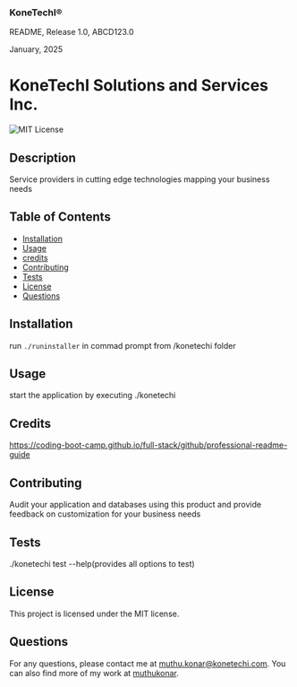
  ### KoneTechI® 
  README,
  Release 1.0,
  ABCD123.0 

  January, 2025
  
    
  # KoneTechI Solutions and Services Inc.


  ![MIT License](https://img.shields.io/badge/license-MIT-green)

  ## Description
  Service providers in cutting edge technologies mapping your business needs

  ## Table of Contents

  - [Installation](#installation)
  - [Usage](#usage)
  - [credits]()
  - [Contributing](#contributing)
  - [Tests](#tests)
  - [License](#license)
  - [Questions](#questions)

## Installation
run `./runinstaller` in commad prompt from /konetechi folder


## Usage
start the application by executing ./konetechi


## Credits
https://coding-boot-camp.github.io/full-stack/github/professional-readme-guide

## Contributing
Audit your application and databases using this product and provide feedback on customization for your business needs

 ## Tests
./konetechi test --help(provides all options to test)


## License
This project is licensed under the MIT license.



## Questions
For any questions, please contact me at [muthu.konar@konetechi.com](mailto:muthu.konar@konetechi.com).
You can also find more of my work at [muthukonar](https://github.com/muthukonar).

